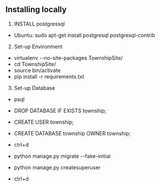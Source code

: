 ## Installing locally
1. INSTALL postgressql
  * Ubuntu: sudo apt-get install postgresql postgresql-contrib

2. Set-up Environment
  * virtualenv --no-site-packages TownshipSite/
  * cd TownshipSite/
  * source bin/activate
  * pip install -r requirements.txt

3. Set-up Database
  * psql
  * DROP DATABASE IF EXISTS township;
  * CREATE USER township;
  * CREATE DATABASE township OWNER township;
  * ctrl+d

  * python manage.py migrate --fake-initial

  * python manage.py createsuperuser

  * ctrl+d
